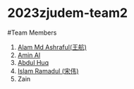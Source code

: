 # 2023zjudem-team2
#Team Members
1. [Alam Md Ashraful(王航)](https://ashraful756.github.io/Ashraful_Profile/)
2. [Amin Al](https://aminal333.github.io/alamin_bio/)
3. [Abdul Huq](https://abdulhaq2.github.io/DIGITAL-INDUSTRIAL-DESIGN-REVOLUTION/)
4. [Islam Ramadul (宋伟)](https://ramizraaz.github.io/ZjuProtfolio/)
5. Zain
